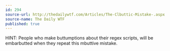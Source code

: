 ```yaml
---
id: 294
source-url: http://thedailywtf.com/Articles/The-Clbuttic-Mistake-.aspx
source-name: The Daily WTF
published: true
---
```

 HINT: People who make buttumptions about their regex scripts, will be embarbutted when they repeat this mbuttive mistake.
